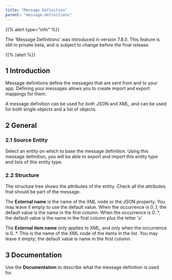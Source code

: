 ```yaml
---
title: "Message Definition"
parent: "message-definitions"
---
```


{{% alert type="info" %}}

The 'Message Definitions' was introduced in version 7.8.0. This feature is still in private beta, and is subject to change before the final release.

{{% /alert %}}

## 1 Introduction

Message definitions define the messages that are sent from and to your app. Defining your messages allows you to create import and export mappings for them.

A message definition can be used for both JSON and XML, and can be used for both single objects and a list of objects.

## 2 General

### 2.1 Source Entity

Select an entity on which to base the message definition. Using this message definition, you will be able to export and import this entity type and lists of this entity type.

### 2.2 Structure

The structure tree shows the attributes of the entity. Check all the attributes that should be part of the message.

The **External name** is the name of the XML node or the JSON property. You may leave it empty to use the default value. When the occurrence is 0..1, the default value is the name in the first column. When the occurrence is 0..*, the default value is the name in the first column plus the letter 's'. 

The **External item name** only applies to XML, and only when the occurrence is 0..*. This is the name of the XML node of the items in the list. You may leave it empty; the default value is name in the first column.

## 3 Documentation

Use the **Documentation** to describe what the message definition is used for.

